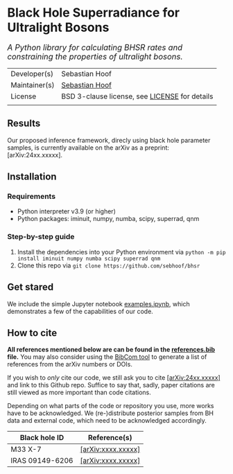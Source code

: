 # Black Hole Superradiance for Ultralight Bosons

<em><font size="4">A Python library for calculating BHSR rates and constraining the properties of ultralight bosons.</font></em>

|||
| :--- | :--- |
| Developer(s) | Sebastian Hoof |
| Maintainer(s) | [Sebastian Hoof](mailto:s.hoof.physics@gmail.com) |
| License | BSD 3-clause license, see [LICENSE](LICENSE) for details |
|||

## Results

Our proposed inference framework, direcly using black hole parameter samples, is currently available on the arXiv as a preprint: [arXiv:24xx.xxxxx].


## Installation


### Requirements

-  Python interpreter v3.9 (or higher)
-  Python packages: iminuit, numpy, numba, scipy, superrad, qnm

### Step-by-step guide

1. Install the dependencies into your Python environment via `python -m pip install iminuit numpy numba scipy superrad qnm`
2. Clone this repo via `git clone https://github.com/sebhoof/bhsr`


## Get stared
We include the simple Jupyter notebook [examples.ipynb](examples.ipynb), which demonstrates a few of the capabilities of our code.


## How to cite

**All references mentioned below are can be found in the [references.bib](references.bib) file.**
You may also consider using the [BibCom tool](https://github.com/sebhoof/bibcom) to generate a list of references from the arXiv numbers or DOIs.

If you wish to *only* cite our code, we still ask you to cite [[arXiv:24xx.xxxxx]](https://arxiv.org/abs/24xx.xxxxx) and link to this Github repo.
Suffice to say that, sadly, paper citations are still viewed as more important than code citations.

Depending on what parts of the code or repository you use, more works have to be acknowledged.
We (re-)distribute posterior samples from BH data and external code, which need to be acknowledged accordingly.

| Black hole ID | Reference(s) |
| --- | --- |
| M33 X-7 | [[arXiv:xxxx.xxxxx]](https://arxiv.org/abs/xxxx.xxxxx) |
| IRAS 09149-6206 | [[arXiv:xxxx.xxxxx]](https://arxiv.org/abs/xxxx.xxxxx) |